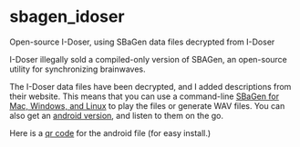 sbagen_idoser
=============

Open-source I-Doser, using SBaGen data files decrypted from I-Doser

I-Doser illegally sold a compiled-only version of SBAGen, an open-source utility for synchronizing brainwaves.

The I-Doser data files have been decrypted, and I added descriptions from their website.  This means that you can use a command-line [SBaGen for Mac, Windows, and Linux] to play the files or generate WAV files. You can also get an [android version], and listen to them on the go.

Here is a [qr code] for the android file (for easy install.)

[SBaGen for Mac, Windows, and Linux]: http://uazu.net/sbagen/#download
[android version]: http://www.normalesup.org/~george/comp/binaural_player/
[qr code]: http://chart.apis.google.com/chart?chs=200x200&cht=qr&chl=http%3A%2F%2Fwww.normalesup.org%2F~george%2Fcomp%2Fbinaural_player%2FBinaural_player-20110318.apk